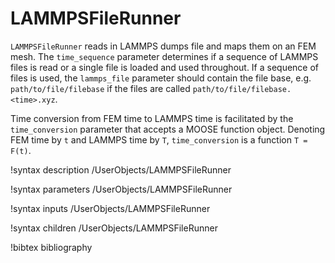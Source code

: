 # LAMMPSFileRunner

`LAMMPSFileRunner` reads in LAMMPS dumps file and maps them on an FEM mesh.
The `time_sequence` parameter determines if a sequence of LAMMPS files is read
or a single file is loaded and used throughout. If a sequence of files is used,
the `lammps_file` parameter should contain the file base, e.g. `path/to/file/filebase`
if the files are called `path/to/file/filebase.<time>.xyz`.

Time conversion from FEM time to LAMMPS time is facilitated by the `time_conversion`
parameter that accepts a MOOSE function object. Denoting FEM time by `t` and LAMMPS time
by `T`, `time_conversion` is a function `T = F(t)`.

!syntax description /UserObjects/LAMMPSFileRunner

!syntax parameters /UserObjects/LAMMPSFileRunner

!syntax inputs /UserObjects/LAMMPSFileRunner

!syntax children /UserObjects/LAMMPSFileRunner

!bibtex bibliography
